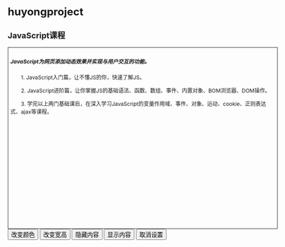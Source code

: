 # huyongproject
<!DOCTYPE html>
<html>
	<head>
		<meta charset="UTF-8">
		<title>javascript</title>
		<style type="text/css">
body{font-size:12px;}
#txt{
    height:400px;
    width:600px;
    border:#333 solid 1px;
	padding:5px;}
p{
	line-height:18px;
	text-indent:2em;}
</style>
</head>
	</head>
	
<body>
  <h2 id="con">JavaScript课程</H2>
  <div id="txt"> 
     <h5>JavaScript为网页添加动态效果并实现与用户交互的功能。</h5>
        <p>1. JavaScript入门篇，让不懂JS的你，快速了解JS。</p>
        <p>2. JavaScript进阶篇，让你掌握JS的基础语法、函数、数组、事件、内置对象、BOM浏览器、DOM操作。</p>
        <p>3. 学完以上两门基础课后，在深入学习JavaScript的变量作用域、事件、对象、运动、cookie、正则表达式、ajax等课程。</p>
  </div>
  <form>
  <!--当点击相应按钮，执行相应操作，为按钮添加相应事件-->
    <input type="button" value="改变颜色" onclick="set.changeColor()">  
    <input type="button" value="改变宽高" onclick="set.changeSize()">
    <input type="button" value="隐藏内容" onclick="set.objHide()">
    <input type="button" value="显示内容" onclick="set.objShow()">
    <input type="button" value="取消设置" onclick="set.offSet()">
  </form>
  <script type="text/javascript">
   var txt=document.getElementById("txt");
   var set={
    changeColor:function(){
        txt.style.color="red";
        txt.style.backgroundColor="#ccc";
    },
    changeSize:function(){
        txt.style.width="300px";
        txt.style.height="300px";
    },
    objHide:function(){
        txt.style.display="none";
    },
    objShow:function(){
        txt.style.display="block";
    },
    offSet:function(){
        var message=confirm("你确定要重置所有设置么？");
        if(message==true){
            txt.removeAttribute('style');
        }
    }
  }
  </script>
	</body>
</html>
